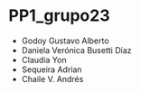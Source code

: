 # PP1_grupo23

- Godoy Gustavo Alberto
- Daniela Verónica Busetti Díaz
- Claudia Yon
- Sequeira Adrian
- Chaile V. Andrés
